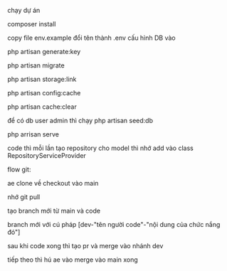 chạy dự án

composer install

copy file env.example đổi tên thành .env cấu hình DB vào

php artisan generate:key

php artisan migrate

php artisan storage:link

php artisan config:cache

php artisan cache:clear

để có db user admin thì chạy
php artisan seed:db

php arrisan serve

code thì mỗi lần tạo repository cho model thì nhớ add vào class RepositoryServiceProvider


flow git:

ae clone về checkout vào main 

nhớ git pull

tạo branch mới từ main và code

branch mới với cú pháp  [dev-"tên người code"-"nội dung của chức nắng đó"]

sau khi code xong thì tạo pr và merge vào nhánh dev

tiếp theo thì hú ae vào merge vào main xong

